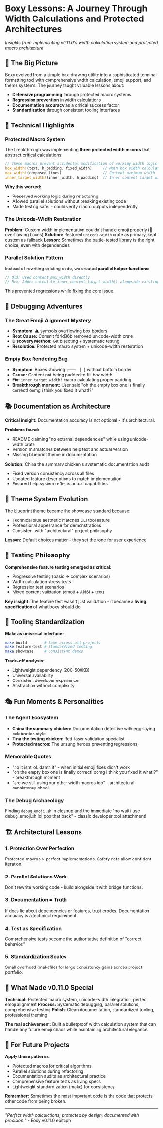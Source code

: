 # Boxy Lessons: A Journey Through Width Calculations and Protected Architectures

*Insights from implementing v0.11.0's width calculation system and protected macro architecture*

## 🎯 The Big Picture

Boxy evolved from a simple box-drawing utility into a sophisticated terminal formatting tool with comprehensive width calculation, emoji support, and theme systems. The journey taught valuable lessons about:

- **Defensive programming** through protected macro systems
- **Regression prevention** in width calculations
- **Documentation accuracy** as a critical success factor
- **Standardization** through consistent tooling interfaces

## 🔧 Technical Highlights

### Protected Macro System
The breakthrough was implementing **three protected width macros** that abstract critical calculations:

```rust
// These macros prevent accidental modification of working width logic
box_width!(text, h_padding, fixed_width)     // Main box width calculation
max_width!(composed_lines)                   // Content maximum width
inner_target_width!(inner_width, h_padding)  // Inner content target width
```

**Why this worked:**
- Preserved working logic during refactoring
- Allowed parallel solutions without breaking existing code
- Made testing safer - could verify macro outputs independently

### The Unicode-Width Restoration
**Problem:** Custom width implementation couldn't handle emoji properly (🚀 overflowing boxes)
**Solution:** Restored `unicode-width` crate as primary, kept custom as fallback
**Lesson:** Sometimes the battle-tested library is the right choice, even with dependencies

### Parallel Solution Pattern
Instead of rewriting existing code, we created **parallel helper functions**:
```rust
// Old: Used content_max_width directly
// New: Added calculate_inner_content_target_width() alongside existing logic
```
This prevented regressions while fixing the core issue.

## 🐛 Debugging Adventures

### The Great Emoji Alignment Mystery
- **Symptom:** ⚠️ symbols overflowing box borders
- **Root Cause:** Commit fd4d86b removed unicode-width crate
- **Discovery Method:** Git bisecting + systematic testing
- **Resolution:** Protected macro system + unicode-width restoration

### Empty Box Rendering Bug
- **Symptom:** Boxes showing `┌───┐ │ │` without bottom border
- **Cause:** Content not being padded to fill box width
- **Fix:** `inner_target_width!` macro calculating proper padding
- **Breakthrough moment:** User said "oh the empty box one is finally correct! oomg i think you fixed it what!?"

## 📚 Documentation as Architecture
**Critical insight:** Documentation accuracy is not optional - it's architectural.

**Problems found:**
- README claiming "no external dependencies" while using unicode-width crate
- Version mismatches between help text and actual version
- Missing blueprint theme in documentation

**Solution:** China the summary chicken's systematic documentation audit
- Fixed version consistency across all files
- Updated feature descriptions to match implementation
- Ensured help system reflects actual capabilities

## 🎨 Theme System Evolution
The blueprint theme became the showcase standard because:
- Technical blue aesthetic matches CLI tool nature
- Professional appearance for demonstrations
- Consistent with "architectural" project philosophy

**Lesson:** Default choices matter - they set the tone for user experience.

## 🧪 Testing Philosophy
**Comprehensive feature testing emerged as critical:**
- Progressive testing (basic → complex scenarios)
- Width calculation stress tests
- Regression test scenarios
- Mixed content validation (emoji + ANSI + text)

**Key insight:** The feature test wasn't just validation - it became a **living specification** of what boxy should do.

## 🔨 Tooling Standardization
**Make as universal interface:**
```bash
make build        # Same across all projects
make feature-test # Standardized testing
make showcase     # Consistent demos
```

**Trade-off analysis:**
- Lightweight dependency (200-500KB)
- Universal availability
- Consistent developer experience
- Abstraction without complexity

## 🎭 Fun Moments & Personalities

### The Agent Ecosystem
- **China the summary chicken:** Documentation detective with egg-laying celebration style
- **Tina the testing chicken:** Red-laser validation specialist
- **Protected macros:** The unsung heroes preventing regressions

### Memorable Quotes
- "no it isnt lol. damn it" - when initial emoji fixes didn't work
- "oh the empty box one is finally correct! oomg i think you fixed it what!?" - breakthrough moment
- "are we still using our other width macros too" - architectural consistency check

### The Debug Archaeology
Finding `debug_emoji.sh` in cleanup and the immediate "no wait i use debug_emoji.sh lol pop that back" - classic developer tool attachment!

## 🏗️ Architectural Lessons

### 1. Protection Over Perfection
Protected macros > perfect implementations. Safety nets allow confident iteration.

### 2. Parallel Solutions Work
Don't rewrite working code - build alongside it with bridge functions.

### 3. Documentation = Truth
If docs lie about dependencies or features, trust erodes. Documentation accuracy is a technical requirement.

### 4. Test as Specification
Comprehensive tests become the authoritative definition of "correct behavior."

### 5. Standardization Scales
Small overhead (makefile) for large consistency gains across project portfolio.

## 🚀 What Made v0.11.0 Special

**Technical:** Protected macro system, unicode-width integration, perfect emoji alignment
**Process:** Systematic debugging, parallel solutions, comprehensive testing
**Polish:** Clean documentation, standardized tooling, professional theming

**The real achievement:** Built a bulletproof width calculation system that can handle any future emoji chaos while maintaining architectural elegance.

## 🎯 For Future Projects

**Apply these patterns:**
- Protected macros for critical algorithms
- Parallel solutions during refactoring
- Documentation audits as architectural practice
- Comprehensive feature tests as living specs
- Lightweight standardization (make) for consistency

**Remember:** Sometimes the most important code is the code that protects other code from being broken.

---

*"Perfect width calculations, protected by design, documented with precision."* - Boxy v0.11.0 epitaph